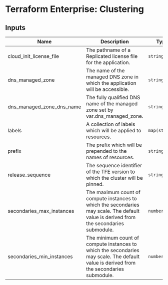 # Terraform Enterprise: Clustering

## Inputs

| Name | Description | Type | Default | Required |
|------|-------------|------|---------|:-----:|
| cloud\_init\_license\_file | The pathname of a Replicated license file for the application. | `string` | n/a | yes |
| dns\_managed\_zone | The name of the managed DNS zone in which the application will be accessible. | `string` | n/a | yes |
| dns\_managed\_zone\_dns\_name | The fully qualified DNS name of the managed zone set by var.dns\_managed\_zone. | `string` | n/a | yes |
| labels | A collection of labels which will be applied to resources. | `map(string)` | `{}` | no |
| prefix | The prefix which will be prepended to the names of resources. | `string` | `"tfe-"` | no |
| release\_sequence | The sequence identifier of the TFE version to which the cluster will be pinned. | `string` | `"latest"` | no |
| secondaries\_max\_instances | The maximum count of compute instances to which the secondaries may scale. The default value is derived from the secondaries submodule. | `number` | `5` | no |
| secondaries\_min\_instances | The minimum count of compute instances to which the secondaries may scale. The default value is derived from the secondaries submodule. | `number` | `1` | no |

